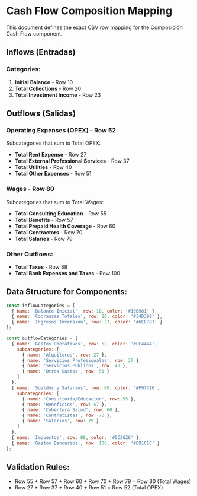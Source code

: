 # Cash Flow Composition Mapping

This document defines the exact CSV row mapping for the Composición Cash Flow component.

## Inflows (Entradas)

### Categories:
1. **Initial Balance** - Row 10
2. **Total Collections** - Row 20  
3. **Total Investment Income** - Row 23

## Outflows (Salidas)

### Operating Expenses (OPEX) - Row 52
Subcategories that sum to Total OPEX:
- **Total Rent Expense** - Row 27
- **Total External Professional Services** - Row 37
- **Total Utilities** - Row 40
- **Total Other Expenses** - Row 51

### Wages - Row 80
Subcategories that sum to Total Wages:
- **Total Consulting Education** - Row 55
- **Total Benefits** - Row 57
- **Total Prepaid Health Coverage** - Row 60
- **Total Contractors** - Row 70
- **Total Salaries** - Row 79

### Other Outflows:
- **Total Taxes** - Row 88
- **Total Bank Expenses and Taxes** - Row 100

## Data Structure for Components:

```javascript
const inflowCategories = [
  { name: 'Balance Inicial', row: 10, color: '#10B981' },
  { name: 'Cobranzas Totales', row: 20, color: '#34D399' },
  { name: 'Ingresos Inversión', row: 23, color: '#6EE7B7' }
];

const outflowCategories = [
  { name: 'Gastos Operativos', row: 52, color: '#EF4444', 
    subcategories: [
      { name: 'Alquileres', row: 27 },
      { name: 'Servicios Profesionales', row: 37 },
      { name: 'Servicios Públicos', row: 40 },
      { name: 'Otros Gastos', row: 51 }
    ]
  },
  { name: 'Sueldos y Salarios', row: 80, color: '#F97316',
    subcategories: [
      { name: 'Consultoría/Educación', row: 55 },
      { name: 'Beneficios', row: 57 },
      { name: 'Cobertura Salud', row: 60 },
      { name: 'Contratistas', row: 70 },
      { name: 'Salarios', row: 79 }
    ]
  },
  { name: 'Impuestos', row: 88, color: '#DC2626' },
  { name: 'Gastos Bancarios', row: 100, color: '#B91C1C' }
];
```

## Validation Rules:
- Row 55 + Row 57 + Row 60 + Row 70 + Row 79 = Row 80 (Total Wages)
- Row 27 + Row 37 + Row 40 + Row 51 = Row 52 (Total OPEX)
